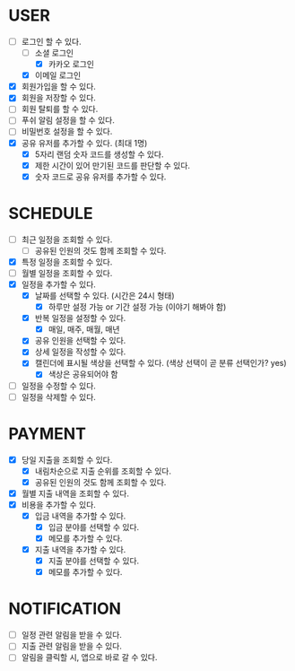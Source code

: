 # USER
- [ ] 로그인 할 수 있다.
  - [ ] 소셜 로그인
    - [x] 카카오 로그인
  - [x] 이메일 로그인
- [x] 회원가입을 할 수 있다.
- [x] 회원을 저장할 수 있다.
- [ ] 회원 탈퇴를 할 수 있다.
- [ ] 푸쉬 알림 설정을 할 수 있다.
- [ ] 비밀번호 설정을 할 수 있다.
- [x] 공유 유저를 추가할 수 있다. (최대 1명)
  - [x] 5자리 랜덤 숫자 코드를 생성할 수 있다.
  - [x] 제한 시간이 있어 만기된 코드를 판단할 수 있다.
  - [x] 숫자 코드로 공유 유저를 추가할 수 있다.

# SCHEDULE
- [ ] 최근 일정을 조회할 수 있다.
  - [ ] 공유된 인원의 것도 함께 조회할 수 있다.
- [x] 특정 일정을 조회할 수 있다.
- [ ] 월별 일정을 조회할 수 있다.
- [x] 일정을 추가할 수 있다.
  - [x] 날짜를 선택할 수 있다. (시간은 24시 형태)
    - [x] 하루만 설정 가능 or 기간 설정 가능 (이야기 해봐야 함)
  - [x] 반복 일정을 설정할 수 있다.
    - [x] 매일, 매주, 매월, 매년
  - [x] 공유 인원을 선택할 수 있다.
  - [x] 상세 일정을 작성할 수 있다.
  - [x] 캘린더에 표시될 색상을 선택할 수 있다. (색상 선택이 곧 분류 선택인가? yes)
    - [x] 색상은 공유되어야 함
- [ ] 일정을 수정할 수 있다.
- [ ] 일정을 삭제할 수 있다.

# PAYMENT
- [x] 당일 지출을 조회할 수 있다.
  - [x] 내림차순으로 지출 순위를 조회할 수 있다.
  - [x] 공유된 인원의 것도 함께 조회할 수 있다.
- [x] 월별 지출 내역을 조회할 수 있다.
- [x] 비용을 추가할 수 있다.
  - [x] 입금 내역을 추가할 수 있다.
    - [x] 입금 분야를 선택할 수 있다.
    - [x] 메모를 추가할 수 있다.
  - [x] 지출 내역을 추가할 수 있다.
    - [x] 지출 분야를 선택할 수 있다.
    - [x] 메모를 추가할 수 있다.

# NOTIFICATION 
- [ ] 일정 관련 알림을 받을 수 있다.
- [ ] 지출 관련 알림을 받을 수 있다.
- [ ] 알림을 클릭할 시, 앱으로 바로 갈 수 있다.

